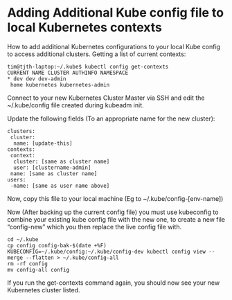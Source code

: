 # Adding Additional Kube config file to local Kubernetes contexts

How to add additional Kubernetes configurations to your local Kube config to access additional clusters.
Getting a list of current contexts:

```
tim@tjth-laptop:~/.kube$ kubectl config get-contexts
CURRENT NAME CLUSTER AUTHINFO NAMESPACE
* dev dev dev-admin 
 home kubernetes kubernetes-admin
```

Connect to your new Kubernetes Cluster Master via SSH and edit the ~/.kube/config file created during kubeadm init.

Update the following fields (To an appropriate name for the new cluster):

```
clusters:
 cluster:
  name: [update-this]
contexts:
 context:
  cluster: [same as cluster name]
  user: [clustername-admin]
 name: [same as cluster name]
users:
 -name: [same as user name above]
```

Now, copy this file to your local machine (Eg to ~/.kube/config-[env-name])

Now (After backing up the current config file) you must use kubeconfig to combine your existing kube config file with the new one, to create a new file “config-new” which you then replace the live config file with.

```
cd ~/.kube
cp config config-bak-$(date +%F)
KUBECONFIG=~/.kube/config:~/.kube/config-dev kubectl config view --merge --flatten > ~/.kube/config-all
rm -rf config
mv config-all config
```

If you run the get-contexts command again, you should now see your new Kubernetes cluster listed.
